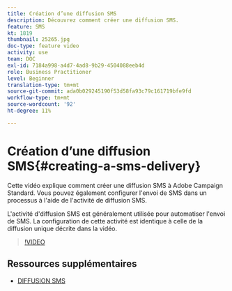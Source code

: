 ```yaml
---
title: Création d’une diffusion SMS
description: Découvrez comment créer une diffusion SMS.
feature: SMS
kt: 1819
thumbnail: 25265.jpg
doc-type: feature video
activity: use
team: DOC
exl-id: 7184a998-a4d7-4ad8-9b29-4504088eeb4d
role: Business Practitioner
level: Beginner
translation-type: tm+mt
source-git-commit: ada0b029245190f53d58fa93c79c161719bfe9fd
workflow-type: tm+mt
source-wordcount: '92'
ht-degree: 11%

---
```


# Création d’une diffusion SMS{#creating-a-sms-delivery}

Cette vidéo explique comment créer une diffusion SMS à Adobe Campaign Standard. Vous pouvez également configurer l&#39;envoi de SMS dans un processus à l&#39;aide de l&#39;activité de diffusion SMS.

L&#39;activité d&#39;diffusion SMS est généralement utilisée pour automatiser l&#39;envoi de SMS. La configuration de cette activité est identique à celle de la diffusion unique décrite dans la vidéo.

>[!VIDEO](https://video.tv.adobe.com/v/25265/?quality=12)

## Ressources supplémentaires

* [DIFFUSION SMS](https://docs.adobe.com/content/help/en/campaign-standard/using/managing-processes-and-data/channel-activities/sms-delivery.html#configuration)

